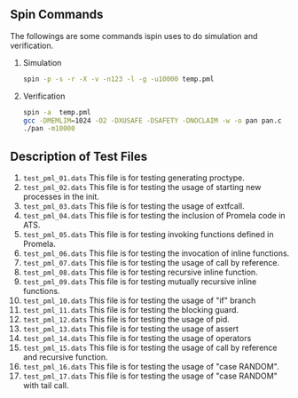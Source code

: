 
Spin Commands
------------------------------
The followings are some commands ispin uses to do simulation and verification.

1. Simulation

    ```Bash
    spin -p -s -r -X -v -n123 -l -g -u10000 temp.pml
    ```
2. Verification

    ```Bash
    spin -a  temp.pml
    gcc -DMEMLIM=1024 -O2 -DXUSAFE -DSAFETY -DNOCLAIM -w -o pan pan.c
    ./pan -m10000
    ```
Description of Test Files
--------------------------------------
1. `test_pml_01.dats`
    This file is for testing generating proctype.
2. `test_pml_02.dats`
    This file is for testing the usage of starting new processes in the init.
3. `test_pml_03.dats`
    This file is for testing the usage of extfcall.
4. `test_pml_04.dats`
    This file is for testing the inclusion of Promela code in ATS.
5. `test_pml_05.dats`
    This file is for testing invoking functions defined in Promela.
6. `test_pml_06.dats`
    This file is for testing the invocation of inline functions.
7. `test_pml_07.dats`
    This file is for testing the usage of call by reference.
8. `test_pml_08.dats`
    This file is for testing recursive inline function.
9. `test_pml_09.dats`
    This file is for testing mutually recursive inline functions.
10. `test_pml_10.dats`
    This file is for testing the usage of "if" branch
11. `test_pml_11.dats`
    This file is for testing the blocking guard.
12. `test_pml_12.dats`
    This file is for testing the usage of pid.
13. `test_pml_13.dats`
    This file is for testing the usage of assert
14. `test_pml_14.dats`
    This file is for testing the usage of operators
15. `test_pml_15.dats`
    This file is for testing the usage of call by reference and recursive function.
16. `test_pml_16.dats`
    This file is for testing the usage of "case RANDOM".
16. `test_pml_17.dats`
    This file is for testing the usage of "case RANDOM" with tail call.

